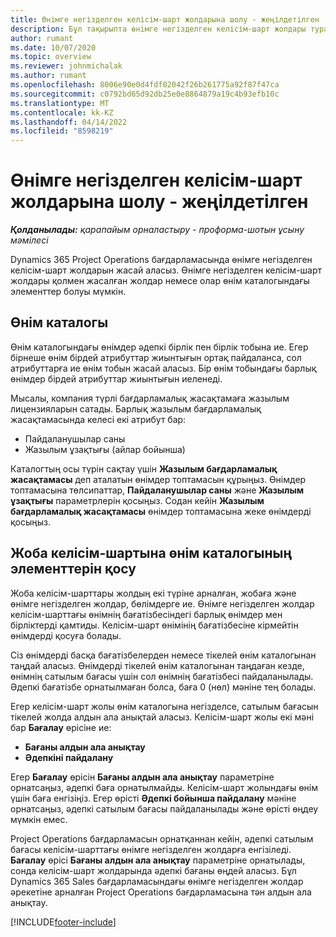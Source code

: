 ```yaml
---
title: Өнімге негізделген келісім-шарт жолдарына шолу - жеңілдетілген
description: Бұл тақырыпта өнімге негізделген келісім-шарт жолдары туралы ақпарат берілген.
author: rumant
ms.date: 10/07/2020
ms.topic: overview
ms.reviewer: johnmichalak
ms.author: rumant
ms.openlocfilehash: 8006e90e0d4fdf02042f26b261775a92f87f47ca
ms.sourcegitcommit: c0792bd65d92db25e0e8864879a19c4b93efb10c
ms.translationtype: MT
ms.contentlocale: kk-KZ
ms.lasthandoff: 04/14/2022
ms.locfileid: "8598219"
---
```

# <a name="product-based-contract-lines-overview---lite"></a>Өнімге негізделген келісім-шарт жолдарына шолу - жеңілдетілген

_**Қолданылады:** қарапайым орналастыру - проформа-шотын ұсыну мәмілесі_

Dynamics 365 Project Operations бағдарламасында өнімге негізделген келісім-шарт жолдарын жасай аласыз. Өнімге негізделген келісім-шарт жолдары қолмен жасалған жолдар немесе олар өнім каталогындағы элементтер болуы мүмкін.

## <a name="product-catalog"></a>Өнім каталогы

Өнім каталогындағы өнімдер әдепкі бірлік пен бірлік тобына ие. Егер бірнеше өнім бірдей атрибуттар жиынтығын ортақ пайдаланса, сол атрибуттарға ие өнім тобын жасай аласыз. Бір өнім тобындағы барлық өнімдер бірдей атрибуттар жиынтығын иеленеді.

Мысалы, компания түрлі бағдарламалық жасақтамаға жазылым лицензияларын сатады. Барлық жазылым бағдарламалық жасақтамасында келесі екі атрибут бар:

- Пайдаланушылар саны
- Жазылым ұзақтығы (айлар бойынша)

Каталогтың осы түрін сақтау үшін **Жазылым бағдарламалық жасақтамасы** деп аталатын өнімдер топтамасын құрыңыз. Өнімдер топтамасына төлсипаттар, **Пайдаланушылар саны** және **Жазылым ұзақтығы** параметрлерін қосыңыз. Содан кейін **Жазылым бағдарламалық жасақтамасы** өнімдер топтамасына жеке өнімдерді қосыңыз.

## <a name="add-product-catalog-items-to-a-project-contract"></a>Жоба келісім-шартына өнім каталогының элементтерін қосу

Жоба келісім-шарттары жолдың екі түріне арналған, жобаға және өнімге негізделген жолдар, бөлімдерге ие. Өнімге негізделген жолдар келісім-шарттағы өнімнің бағатізбесіндегі барлық өнімдер мен бірліктерді қамтиды. Келісім-шарт өнімінің бағатізбесіне кірмейтін өнімдерді қосуға болады.

Сіз өнімдерді басқа бағатізбелерден немесе тікелей өнім каталогынан таңдай аласыз. Өнімдерді тікелей өнім каталогынан таңдаған кезде, өнімнің сатылым бағасы үшін сол өнімнің бағатізбесі пайдаланылады. Әдепкі бағатізбе орнатылмаған болса, баға 0 (нөл) мәніне тең болады.

Егер келісім-шарт жолы өнім каталогына негізделсе, сатылым бағасын тікелей жолда алдын ала анықтай аласыз. Келісім-шарт жолы екі мәні бар **Бағалау** өрісіне ие:

- **Бағаны алдын ала анықтау**
- **Әдепкіні пайдалану**

Егер **Бағалау** өрісін **Бағаны алдын ала анықтау** параметріне орнатсаңыз, әдепкі баға орнатылмайды. Келісім-шарт жолындағы өнім үшін баға енгізіңіз. Егер өрісті **Әдепкі бойынша пайдалану** мәніне орнатсаңыз, әдепкі сатылым бағасы пайдаланылады және өрісті өңдеу мүмкін емес.

Project Operations бағдарламасын орнатқаннан кейін, әдепкі сатылым бағасы келісім-шарттағы өнімге негізделген жолдарға енгізіледі. **Бағалау** өрісі **Бағаны алдын ала анықтау** параметріне орнатылады, сонда келісім-шарт жолдарында әдепкі бағаны өңдей аласыз. Бұл Dynamics 365 Sales бағдарламасындағы өнімге негізделген жолдар әрекетіне арналған Project Operations бағдарламасына тән алдын ала анықтау.


[!INCLUDE[footer-include](../../includes/footer-banner.md)]